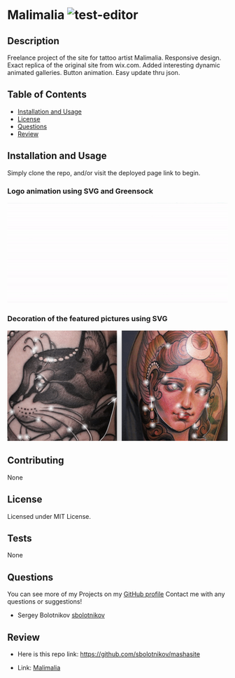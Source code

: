 # Malimalia ![test-editor](https://img.shields.io/github/license/sbolotnikov/test-editor)
## Description 
Freelance project of the site for tattoo artist Malimalia. Responsive design. Exact replica of the original site from wix.com. Added interesting dynamic animated galleries. Button animation. Easy update thru json.

## Table of Contents
* [Installation and Usage](#installation)
* [License](#license)
* [Questions](#questions)
* [Review](#review)
## Installation and Usage
Simply clone the repo, and/or visit the deployed page link to begin.

### Logo animation using SVG and Greensock
![malimalia](./images/pic2.gif) 

### Decoration of the featured pictures using SVG
![malimalia](./images/pic1.gif) 



## Contributing 
 None 
## License 
 Licensed under MIT License. 
## Tests 
 None
## Questions 
 You can see more of my Projects on my [GitHub profile](https://github.com/sbolotnikov) 
 Contact me with any questions or suggestions!
 * Sergey Bolotnikov [sbolotnikov](mailto:sbolotnikov@gmail.com)
## Review 
  * Here is this repo link: https://github.com/sbolotnikov/mashasite
 
  * Link: [Malimalia](https://sbolotnikov.github.io/mashasite/)